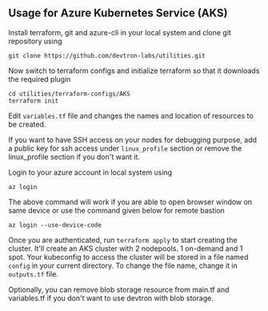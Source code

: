 ## Usage for Azure Kubernetes Service (AKS)

Install terraform, git and azure-cli in your local system and clone git repository using
```
git clone https://github.com/devtron-labs/utilities.git
```
Now switch to terraform configs and initialize terraform so that it downloads the required plugin
```
cd utilities/terraform-configs/AKS
terraform init
```
Edit `variables.tf` file and changes the names and location of resources to be created.

If you want to have SSH access on your nodes for debugging purpose, add a public key for ssh access under `linux_profile` section or remove the linux_profile section if you don't want it.

Login to your azure account in local system using
```
az login
```
The above command will work if you are able to open browser window on same device or use the command given below for remote bastion
```
az login --use-device-code
```
Once you are authenticated, run `terraform apply` to start creating the cluster. It'll create an AKS cluster with 2 nodepools. 1 on-demand and 1 spot.
Your kubeconfig to access the cluster will be stored in a file named `config` in your current directory. To change the file name, change it in `outputs.tf` file.

Optionally, you can remove blob storage resource from main.tf and variables.tf if you don't want to use devtron with blob storage.
